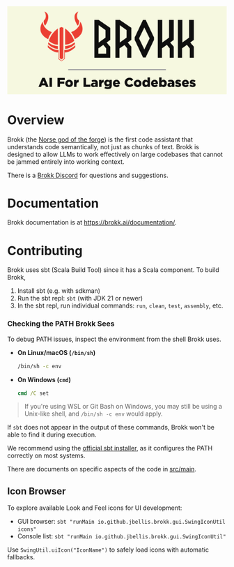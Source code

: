 <p align="center">
  <img src="docs/brokk.png" alt="Brokk – the forge god" width="600">
</p>

# Overview

Brokk (the [Norse god of the forge](https://en.wikipedia.org/wiki/Brokkr))
is the first code assistant that understands code semantically, not just
as chunks of text.  Brokk is designed to allow LLMs to work effectively
on large codebases that cannot be jammed entirely into working context.

There is a [Brokk Discord](https://discord.gg/QjhQDK8kAj) for questions and suggestions.

# Documentation

Brokk documentation is at https://brokk.ai/documentation/.

# Contributing

Brokk uses sbt (Scala Build Tool) since it has a Scala component. To build Brokk,
1. Install sbt (e.g. with sdkman)
2. Run the sbt repl: `sbt` (with JDK 21 or newer)
3. In the sbt repl, run individual commands: `run`, `clean`, `test`, `assembly`, etc.

### Checking the PATH Brokk Sees

To debug PATH issues, inspect the environment from the shell Brokk uses.

- **On Linux/macOS (`/bin/sh`)**
  ```bash
  /bin/sh -c env
  ```

- **On Windows (`cmd`)**
  ```cmd
  cmd /C set
  ```

> If you're using WSL or Git Bash on Windows, you may still be using a Unix-like shell, and `/bin/sh -c env` would apply.

If `sbt` does not appear in the output of these commands, Brokk won't be able to find it during execution.

We recommend using the [official sbt installer](https://www.scala-sbt.org/download.html), as it configures the PATH correctly on most systems.

There are documents on specific aspects of the code in [src/main](https://github.com/BrokkAi/brokk/tree/master/src/main).

## Icon Browser

To explore available Look and Feel icons for UI development:
- GUI browser: `sbt "runMain io.github.jbellis.brokk.gui.SwingIconUtil icons"`
- Console list: `sbt "runMain io.github.jbellis.brokk.gui.SwingIconUtil"`

Use `SwingUtil.uiIcon("IconName")` to safely load icons with automatic fallbacks.
